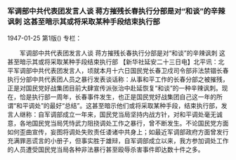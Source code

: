 ### 军调部中共代表团发言人谈  蒋方摧残长春执行分部是对“和谈”的辛辣讽刺  这甚至暗示其或将采取某种手段结束执行部

1947-01-25
第1版()
专栏：

　　军调部中共代表团发言人谈
    蒋方摧残长春执行分部是对“和谈”的辛辣讽刺
    这甚至暗示其或将采取某种手段结束执行部
    【新华社延安二十三日电】北平讯：北平军调部中共代表团发言人，顷就本月十六日国民党长春卫戍司令部非法禁锢长春执行分部中共代表团人员之暴行发表谈话称：从事和平工作的长春分部之被摧残，正是对国民党好战集团目前大肆宣传派张治中赴延恢复“和谈”的一种辛辣讽刺。现在，恰是执行部一周年，长春事件发生，也正是国民党好战集团自己这一年的所谓“和平调处”的最好“总结”。这甚至暗示他们或将采取某种手段，结束执行部，发言人继称：自军调部成立一年来，国民党当局坚持内战方针，对和平调处毫无诚意，各地国民党当局凭恃武力阻挠调处工作之暴行，曾不断发生。不论国民党方面如何歪曲宣传，妄图将调处失败责任诿诸中共身上；如最近军调部政府方面曾发行充满罪恶谎言的小册子，但事实胜于雄辩，自军调部成立以来，我方参加调处工作的人员遭受国民党当局各种非法暴行甚至殴辱杀害事件即达数十件之多。
